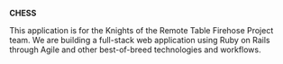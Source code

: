**CHESS**

This application is for the Knights of the Remote Table Firehose Project team.
We are building a full-stack web application using Ruby on Rails through Agile
and other best-of-breed technologies and workflows.
